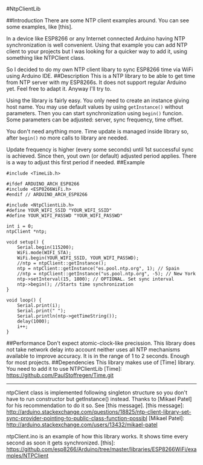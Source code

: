 #NtpClientLib

##Introduction
There are some NTP client examples around. You can see some examples, like [this].

In a device like ESP8266 or any Internet connected Arduino having NTP synchronization is well convenient. Using that example you can add NTP client to your projects but I was looking for a quicker way to add it, using something like NTPClient class.

So I decided to do my own NTP client libary to sync ESP8266 time via WiFi using Arduino IDE.
##Description
This is a NTP library to be able to get time from NTP server with my ESP8266s. It does not support regular Arduino yet. Feel free to adapt it. Anyway I'll try to.

Using the library is fairly easy. You only need to create an instance giving host name. You may use default values by using `getInstance()` without parameters. Then you can start synchronization using `begin()` funcion. Some parameters can be adjusted: server, sync frequency, time offset.

You don't need anything more. Time update is managed inside library so, after `begin()` no more calls to library are needed.

Update frequency is higher (every some seconds) until 1st successful sync is achieved. Since then, yout own (or default) adjusted period applies. There is a way to adjust this first period if needed.
##Example

    #include <TimeLib.h>
    
    #ifdef ARDUINO_ARCH_ESP8266
    #include <ESP8266WiFi.h>
    #endif // ARDUINO_ARCH_ESP8266
    
    #include <NtpClientLib.h>
    #define YOUR_WIFI_SSID "YOUR_WIFI_SSID"
    #define YOUR_WIFI_PASSWD "YOUR_WIFI_PASSWD"
        
    int i = 0;
    ntpClient *ntp;
        
    void setup() {
    	Serial.begin(115200);
    	WiFi.mode(WIFI_STA);
    	WiFi.begin(YOUR_WIFI_SSID, YOUR_WIFI_PASSWD);
    	//ntp = ntpClient::getInstance();
    	ntp = ntpClient::getInstance("es.pool.ntp.org", 1); // Spain
    	//ntp = ntpClient::getInstance("us.pool.ntp.org", -5); // New York
    	ntp->setInterval(15, 1800); // OPTIONAL. Set sync interval
    	ntp->begin(); //Starts time synchronization
    }
    
    void loop() {
    	Serial.print(i);
    	Serial.print(" ");
    	Serial.println(ntp->getTimeString());
    	delay(1000);
    	i++;
    }

##Performance
Don't expect atomic-clock-like precission. This library does not take network delay into account neither uses all NTP mechanisms available to improve accuracy. It is in the range of 1 to 2 seconds. Enough for most projects.
##Dependencies
This library makes use of [Time] library. You need to add it to use NTPClientLib
[Time]: https://github.com/PaulStoffregen/Time.git
_________________________________________________________
ntpClient class is implemented following singleton structure so you don't have to run constructor but getInstance() instead. Thanks to [Mikael Patel] for his recommendation to do it so. See [this message].
[this message]: http://arduino.stackexchange.com/questions/18825/ntp-client-library-set-sync-provider-pointing-to-public-class-function-possibl
[Mikael Patel]: http://arduino.stackexchange.com/users/13432/mikael-patel

ntpClient.ino is an example of how this library works. It shows time every second as soon it gets synchronized.
[this]: https://github.com/esp8266/Arduino/tree/master/libraries/ESP8266WiFi/examples/NTPClient
